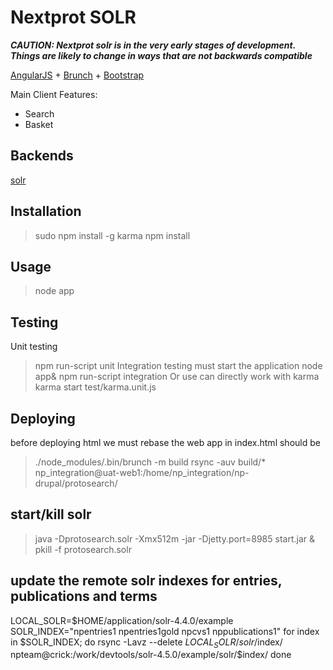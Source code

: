 # Nextprot SOLR

***CAUTION: Nextprot solr is in the very early stages of development. Things are likely
to change in ways that are not backwards compatible***

[AngularJS](http://angularjs.org) + [Brunch](http://brunch.io) + [Bootstrap](http://twitter.github.com/bootstrap/)

Main Client Features:
* Search
* Basket

## Backends
[solr](https://solr)

## Installation
  >sudo npm install -g karma
  >npm install

## Usage
  >node app


## Testing
Unit testing
  >npm run-script unit
Integration testing must start the application
  >node app&
  >npm run-script integration
Or use can directly work with karma
  >karma start test/karma.unit.js


## Deploying
  before deploying html we must rebase the web app
  in index.html
    <base href="/" />
  should be
    <base href="/protosearch/" />

  >./node_modules/.bin/brunch -m build
  >rsync -auv build/* np_integration@uat-web1:/home/np_integration/np-drupal/protosearch/



## start/kill solr
  >java -Dprotosearch.solr -Xmx512m -jar -Djetty.port=8985 start.jar &
  >pkill -f protosearch.solr


## update the remote solr indexes for entries, publications and terms
  LOCAL_SOLR=$HOME/application/solr-4.4.0/example
  SOLR_INDEX="npentries1 npentries1gold npcvs1 nppublications1"
  for index in $SOLR_INDEX; do
    rsync -Lavz --delete $LOCAL_SOLR/solr/$index/ npteam@crick:/work/devtools/solr-4.5.0/example/solr/$index/
  done  